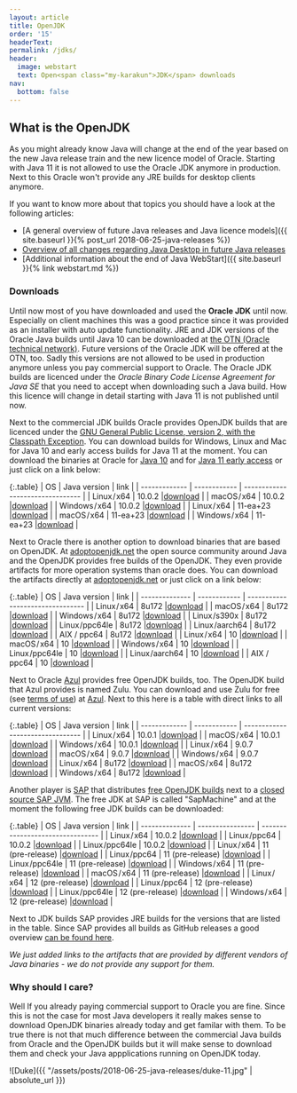```yaml
---
layout: article
title: OpenJDK
order: '15'
headerText: 
permalink: /jdks/
header:
  image: webstart
  text: Open<span class="my-karakun">JDK</span> downloads
nav:
  bottom: false
---
```

## What is the OpenJDK
As you might already know Java will change at the end of the year based on the new Java release train and
the new licence model of Oracle. Starting with Java 11 it is not allowed to use the Oracle JDK anymore in
production. Next to this Oracle won't provide any JRE builds for desktop clients anymore.

If you want to know more about that topics you should have a look at the following articles:

* [A general overview of future Java releases and Java licence models]({{ site.baseurl }}{% post_url 2018-06-25-java-releases %})
* [Overview of all changes regarding Java Desktop in future Java releases](https://dzone.com/articles/what-the-future-java-releases-will-mean-for-legacy)
* [Additional information about the end of Java WebStart]({{ site.baseurl }}{% link webstart.md %})

### Downloads

 Until now most of you have downloaded and used the __Oracle JDK__ until now. Especially on client machines this was
 a good practice since it was provided as an installer with auto update functionality. JRE and JDK versions
 of the Oracle Java builds until Java 10 can be downloaded at [the OTN (Oracle technical network)](http://www.oracle.com/technetwork/java/javase/downloads/index.html). 
Future versions of the Oracle JDK will be offered at the OTN, too. Sadly this versions are not allowed to 
be used in production anymore unless you pay commercial support to Oracle. The Oracle JDK builds are licenced under 
the _Oracle Binary Code License Agreement for Java SE_ that you need to accept when downloading such a Java build. 
How this licence will change in detail starting with Java 11 is not published until now.

Next to the commercial JDK builds Oracle provides OpenJDK builds that are licenced under the [GNU General Public License, version 2, with the Classpath Exception](http://openjdk.java.net/legal/gplv2+ce.html). You can download 
builds for Windows, Linux and Mac for Java 10 and early access builds for Java 11 at the moment. You can download the binaries at Oracle
for [Java 10](http://jdk.java.net/10/) and for [Java 11 early access](http://jdk.java.net/11/) or just click on a link below:

{:.table}
| OS            | Java version | link                             |
| ------------- | ------------ | -------------------------------- |
| Linux / x64   | 10.0.2       |[download](https://goo.gl/HeSiYQ) |
| macOS / x64   | 10.0.2       |[download](https://goo.gl/r84jeU) |
| Windows / x64 | 10.0.2       |[download](https://goo.gl/bVCg7R) |
| Linux / x64   | 11-ea+23     |[download](https://goo.gl/MCYuxJ) |
| macOS / x64   | 11-ea+23     |[download](https://goo.gl/nbDjmH) |
| Windows / x64 | 11-ea+23     |[download](https://goo.gl/fAeavW) |

Next to Oracle there is another option to download binaries that are based on OpenJDK. At [adoptopenjdk.net](https://adoptopenjdk.net) the
open source community around Java and the OpenJDK provides free builds of the OpenJDK. They even provide artifacts for more operation
systems than oracle does. You can download the artifacts directly at [adoptopenjdk.net](https://adoptopenjdk.net) or just click on a link below:

{:.table}
| OS             | Java version | link                             |
| -------------- | ------------ | -------------------------------- |
| Linux / x64    | 8u172        |[download](https://goo.gl/Sg1zMC) |
| macOS / x64    | 8u172        |[download](https://goo.gl/d2jCoH) |
| Windows / x64  | 8u172        |[download](https://goo.gl/1Mb4Fd) |
| Linux /s390x   | 8u172        |[download](https://goo.gl/v3urDM) |
| Linux /ppc64le | 8u172        |[download](https://goo.gl/PHm56n) |
| Linux /aarch64 | 8u172        |[download](https://goo.gl/Y5obNh) |
| AIX / ppc64    | 8u172        |[download](https://goo.gl/mw3uxR) |
| Linux / x64    | 10           |[download](https://goo.gl/D7Yt7C) |
| macOS / x64    | 10           |[download](https://goo.gl/xiBV4x) |
| Windows / x64  | 10           |[download](https://goo.gl/3AJ2dP) |
| Linux /ppc64le | 10           |[download](https://goo.gl/b7hRwT) |
| Linux /aarch64 | 10           |[download](https://goo.gl/zkqosn) |
| AIX / ppc64    | 10           |[download](https://goo.gl/EpSxqA) |

Next to Oracle [Azul](https://www.azul.com) provides free OpenJDK builds, too. The OpenJDK build that Azul
provides is named Zulu. You can download and use Zulu for free (see [terms of use](https://www.azul.com/products/zulu-and-zulu-enterprise/zulu-terms-of-use/)) at [Azul](https://www.azul.com/downloads/zulu/).
Next to this here is a table with direct links to all current versions:

{:.table}
| OS            | Java version | link                             |
| ------------- | ------------ | -------------------------------- |
| Linux / x64   | 10.0.1       |[download](https://goo.gl/DuUNie) |
| macOS / x64   | 10.0.1       |[download](https://goo.gl/yuG2zD) |
| Windows / x64 | 10.0.1       |[download](https://goo.gl/CCtdRf) |
| Linux / x64   | 9.0.7        |[download](https://goo.gl/8i4yUz) |
| macOS / x64   | 9.0.7        |[download](https://goo.gl/gTkkct) |
| Windows / x64 | 9.0.7        |[download](https://goo.gl/wJEFnC) |
| Linux / x64   | 8u172        |[download](https://goo.gl/v9pKwG) |
| macOS / x64   | 8u172        |[download](https://goo.gl/g68cNn) |
| Windows / x64 | 8u172        |[download](https://goo.gl/tX1wNF) |

Another player is [SAP](https://www.sap.com) that distributes [free OpenJDK builds](https://sap.github.io/SapMachine/) next to a [closed source SAP JVM](https://tools.hana.ondemand.com/#cloud). 
The free JDK at SAP is called "SapMachine" and at the moment the following free JDK builds can be downloaded:

{:.table}
| OS             | Java version     | link                             |
| -------------- | ---------------- | -------------------------------- |
| Linux / x64    | 10.0.2           |[download](https://goo.gl/7MnWk3) |
| Linux /ppc64   | 10.0.2           |[download](https://goo.gl/nr4UuW) |
| Linux /ppc64le | 10.0.2           |[download](https://goo.gl/nbT59G) |
| Linux / x64    | 11 (pre-release) |[download](https://goo.gl/jmDkad) |
| Linux /ppc64   | 11 (pre-release) |[download](https://goo.gl/GqAPmm) |
| Linux /ppc64le | 11 (pre-release) |[download](https://goo.gl/YSh54U) |
| Windows / x64  | 11 (pre-release) |[download](https://goo.gl/CZuQnt) |
| macOS / x64    | 11 (pre-release) |[download](https://goo.gl/wo2GXY) |
| Linux / x64    | 12 (pre-release) |[download](https://goo.gl/PwwErg) |
| Linux /ppc64   | 12 (pre-release) |[download](https://goo.gl/DJUVpW) |
| Linux /ppc64le | 12 (pre-release) |[download](https://goo.gl/6QvpSd) |
| Windows / x64  | 12 (pre-release) |[download](https://goo.gl/jeAdCS) |

Next to JDK builds SAP provides JRE builds for the versions that are listed in the table. Since SAP provides all builds as GitHub releases a good overview [can be found here](https://github.com/SAP/SapMachine/releases).

_We just added links to the artifacts that are provided by different vendors of Java binaries - we do not provide
any support for them._

### Why should I care?
Well If you already paying commercial support to Oracle you are fine. Since this is not the case
for most Java developers it really makes sense to download OpenJDK binaries already today
and get familar with them. To be true there is not that much difference between the commercial
Java builds from Oracle and the OpenJDK builds but it will make sense to download them
and check your Java appplications running on OpenJDK today.

![Duke]({{ "/assets/posts/2018-06-25-java-releases/duke-11.jpg" | absolute_url }})

